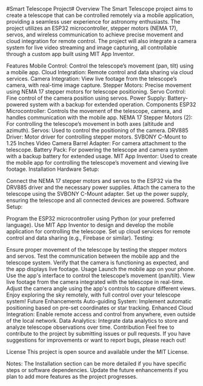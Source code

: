#Smart Telescope Project#
Overview
The Smart Telescope project aims to create a telescope that can be controlled remotely via a mobile application, providing a seamless user experience for astronomy enthusiasts. The project utilizes an ESP32 microcontroller, stepper motors (NEMA 17), servos, and wireless communication to achieve precise movement and cloud integration for remote control. The project will also integrate a camera system for live video streaming and image capturing, all controllable through a custom app built using MIT App Inventor.

Features
Mobile Control: Control the telescope’s movement (pan, tilt) using a mobile app.
Cloud Integration: Remote control and data sharing via cloud services.
Camera Integration: View live footage from the telescope’s camera, with real-time image capture.
Stepper Motors: Precise movement using NEMA 17 stepper motors for telescope positioning.
Servo Control: Fine control of the camera position using servos.
Power Supply: Battery-powered system with a backup for extended operation.
Components
ESP32 Microcontroller: Controls the movement of the telescope, camera, and handles communication with the mobile app.
NEMA 17 Stepper Motors (2): For controlling the telescope’s movement in both axes (altitude and azimuth).
Servos: Used to control the positioning of the camera.
DRV885 Driver: Motor driver for controlling stepper motors.
SVBONY C-Mount to 1.25 Inches Video Camera Barrel Adapter: For camera attachment to the telescope.
Battery Pack: For powering the telescope and camera system with a backup battery for extended usage.
MIT App Inventor: Used to create the mobile app for controlling the telescope’s movement and viewing live footage.
Installation
Hardware Setup:

Connect the NEMA 17 stepper motors and servos to the ESP32 via the DRV885 driver and the necessary power supplies.
Attach the camera to the telescope using the SVBONY C-Mount adapter.
Set up the power supply, ensuring the telescope and all connected devices are powered.
Software Setup:

Program the ESP32 microcontroller using Python (or your preferred language).
Use MIT App Inventor to design and develop the mobile application for controlling the telescope.
Set up cloud services for remote control and data sharing (e.g., Firebase or similar).
Testing:

Ensure proper movement of the telescope by testing the stepper motors and servos.
Test the communication between the mobile app and the telescope system.
Verify that the camera is functioning as expected, and the app displays live footage.
Usage
Launch the mobile app on your phone.
Use the app's interface to control the telescope’s movement (pan/tilt).
View live footage from the camera integrated with the telescope in real-time.
Adjust the camera angle using the app's controls to capture different views.
Enjoy exploring the sky remotely, with full control over your telescope system!
Future Enhancements
Auto-guiding System: Implement automatic positioning based on pre-set coordinates or star tracking.
Enhanced Cloud Integration: Enable remote access and control from anywhere, even outside of the local network.
Data Analytics: Integrate data analytics to store and analyze telescope observations over time.
Contribution
Feel free to contribute to the project by submitting issues or pull requests. If you have suggestions for improvements or want to report bugs, please reach out!

License
This project is open source and available under the MIT License.

Notes:
The Installation section can be more detailed if you have specific steps or software dependencies.
Update the future enhancements if you plan to add more features as the project progresses.
